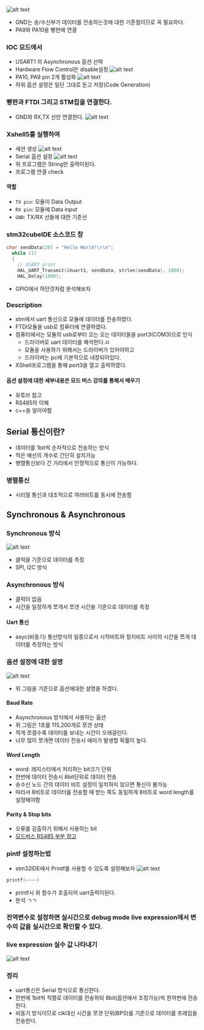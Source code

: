 ![alt text](image-3.png)

- GND는 송/수신부가 데이터를 전송하는것에 대한 기준점이므로 꼭 필요하다.
- PA9와 PA10을 빵판에 연결

### IOC 모드에서

- USART1 의 Asynchronous 옵션 선택
- Hardware Flow Control은 disable설정
  ![alt text](image-1.png)
- PA10, PA9 pin 2개 활성화
  ![alt text](image-2.png)
- 하위 옵션 설정은 일단 그대로 둔고 저장(Code Generation)

### 빵판과 FTDI 그리고 STM칩을 연결한다.

- GND와 RX,TX 선만 연결한다.
  ![alt text](image-4.png)

### Xshell5를 실행하여

- 세션 생성
  ![alt text](image-5.png)
- Serial 옵션 설정
  ![alt text](image-6.png)
- 위 프로그램은 String만 출력이된다.
- 프로그램 연결 check

#### 역할

- `TX pin`: 모듈이 Data Output
- `RX pin`: 모듈에 Data input
- `GND`: TX/RX 선들에 대한 기준선

### stm32cubeIDE 소스코드 창

```c
char sendData[20] = "Hello World!\r\n";
  while (1)
  {
	// USART print
	HAL_UART_Transmit(&huart1, sendData, strlen(sendData), 1000);
	HAL_Delay(1000);
```

- GPIO에서 하던것처럼 분석해보자

### Description

- stm에서 uart 통신으로 모듈에 데이터를 전송하였다.
- FTDI모듈을 usb로 컴퓨터에 연결하였다.
- 컴퓨터에서는 모듈의 usb로부터 오는 오는 데이터들을 port3(COM3)으로 인식
  - 드라이버로 uart 데이터를 해석한다.ㅁ
  - 모듈을 사용하기 위해서는 드라이버가 있어야하고
  - 드라이버는 pc에 기본적으로 내장되어있다.
- XShell프로그램을 통해 port3을 열고 출력하였다.

#### 옵션 설정에 대한 세부내용은 모드 버스 강의를 통해서 배우기

- 유튜브 참고
- RS485의 이해
- c++을 알아야함

## Serial 통신이란?

- 데이터를 1bit씩 순차적으로 전송하는 방식
- 적은 배선의 개수로 간단히 설치가능
- 병렬통신보다 긴 거리에서 안정적으로 통신이 가능하다.

### 병렬통신

- 시리얼 통신과 대조적으로 여러비트를 동시에 전송함

## Synchronous & Asynchronous

### Synchronous 방식

![alt text](image-7.png)

- 클럭을 기준으로 데이터를 측정
- SPI, I2C 방식

### Asynchronous 방식

- 클럭이 없음
- 시간을 일정하게 쪼개서 쪼갠 시간을 기준으로 데이터를 측정

#### Uart 통신

- asyc(비동기) 통신방식의 일종으로서 시작비트와 정지비트 사이의 시간을 쪼개 데이터를 측정하는 방식

### 옵션 설정에 대한 설명

![alt text](image-8.png)

- 위 그림을 기준으로 옵션에대한 설명을 하겠다.

#### Baud Rate

- Asynchronous 방식에서 사용하는 옵션
- 위 그림은 1초를 115,200개로 쪼갠 상태
- 적게 쪼갤수록 데이터를 보내는 시간이 오래걸린다.
- 너무 많이 쪼개면 데이터 전송시 에러가 발생할 확률이 높다.

#### Word Length

- word: 레지스터에서 처리하는 bit크기 단위
- 한번에 데이터 전송시 8bit단위로 데이터 전송
- 송수신 노드 간의 데이터 비트 설정이 일치하지 않으면 통신이 불가능
- 따라서 8비트로 데이터를 전송할 때 받는 쪽도 동일하게 8비트로 word length를 설정해야함

#### Parity & Stop bits

- 오류를 검출하기 위해서 사용하는 bit
- [모드버스 RS485 부분 참고](../../모드버스프로토콜/시리얼통신과RS485.md)

### pintf 설정하는법

- stm32IDE에서 Printf를 사용할 수 있도록 설정해보자
  ![alt text](image-10.png)

```c
printf(~~~~)
```

- printf시 위 함수가 호출되어 uart출력이된다.
- 분석 ㄱㄱ

### 전역변수로 설정하면 실시간으로 debug mode live expression에서 변수의 값을 실시간으로 확인할 수 있다.

### live expression 실수 값 나타내기

![alt text](image-11.png)

### 정리

- uart통신은 Serial 방식으로 통신한다.
- 한번에 1bit씩 직렬로 데이터를 전송하되 8bit(옵션에서 조정가능)씩 한꺼번에 전송한다.
- 비동기 방식이므로 clk대신 시간을 쪼갠 단위(BPS)를 기준으로 데이터를 프레임을 전송한다.
